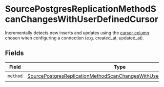 # SourcePostgresReplicationMethodScanChangesWithUserDefinedCursor

Incrementally detects new inserts and updates using the <a href="https://docs.airbyte.com/understanding-airbyte/connections/incremental-append/#user-defined-cursor">cursor column</a> chosen when configuring a connection (e.g. created_at, updated_at).


## Fields

| Field                                                                                                                                                                 | Type                                                                                                                                                                  | Required                                                                                                                                                              | Description                                                                                                                                                           |
| --------------------------------------------------------------------------------------------------------------------------------------------------------------------- | --------------------------------------------------------------------------------------------------------------------------------------------------------------------- | --------------------------------------------------------------------------------------------------------------------------------------------------------------------- | --------------------------------------------------------------------------------------------------------------------------------------------------------------------- |
| `method`                                                                                                                                                              | [SourcePostgresReplicationMethodScanChangesWithUserDefinedCursorMethod](../../models/shared/SourcePostgresReplicationMethodScanChangesWithUserDefinedCursorMethod.md) | :heavy_check_mark:                                                                                                                                                    | N/A                                                                                                                                                                   |